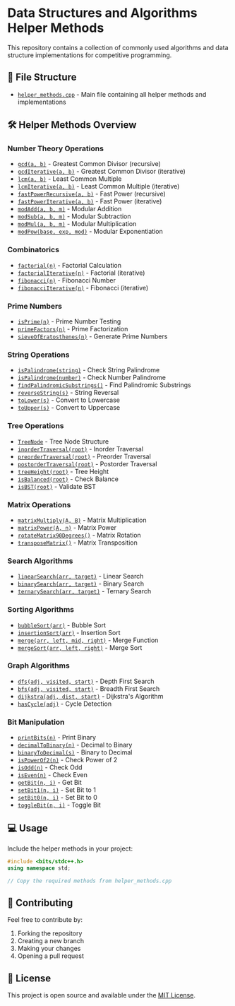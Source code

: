# Data Structures and Algorithms Helper Methods

This repository contains a collection of commonly used algorithms and data structure implementations for competitive programming.

## 📁 File Structure

- [`helper_methods.cpp`](helper_methods.cpp) - Main file containing all helper methods and implementations

## 🛠️ Helper Methods Overview

### Number Theory Operations
- [`gcd(a, b)`](helper_methods.cpp#L37-L40) - Greatest Common Divisor (recursive)
- [`gcdIterative(a, b)`](helper_methods.cpp#L42-L49) - Greatest Common Divisor (iterative)
- [`lcm(a, b)`](helper_methods.cpp#L51-L54) - Least Common Multiple
- [`lcmIterative(a, b)`](helper_methods.cpp#L56-L60) - Least Common Multiple (iterative)
- [`fastPowerRecursive(a, b)`](helper_methods.cpp#L62-L70) - Fast Power (recursive)
- [`fastPowerIterative(a, b)`](helper_methods.cpp#L72-L80) - Fast Power (iterative)
- [`modAdd(a, b, m)`](helper_methods.cpp#L82) - Modular Addition
- [`modSub(a, b, m)`](helper_methods.cpp#L84) - Modular Subtraction
- [`modMul(a, b, m)`](helper_methods.cpp#L85) - Modular Multiplication
- [`modPow(base, exp, mod)`](helper_methods.cpp#L91-L98) - Modular Exponentiation

### Combinatorics
- [`factorial(n)`](helper_methods.cpp#L116-L120) - Factorial Calculation
- [`factorialIterative(n)`](helper_methods.cpp#L122-L126) - Factorial (iterative)
- [`fibonacci(n)`](helper_methods.cpp#L128-L133) - Fibonacci Number
- [`fibonacciIterative(n)`](helper_methods.cpp#L135-L145) - Fibonacci (iterative)

### Prime Numbers
- [`isPrime(n)`](helper_methods.cpp#L152-L160) - Prime Number Testing
- [`primeFactors(n)`](helper_methods.cpp#L162-L176) - Prime Factorization
- [`sieveOfEratosthenes(n)`](helper_methods.cpp#L178-L195) - Generate Prime Numbers

### String Operations
- [`isPalindrome(string)`](helper_methods.cpp#L202-L208) - Check String Palindrome
- [`isPalindrome(number)`](helper_methods.cpp#L210-L212) - Check Number Palindrome
- [`findPalindromicSubstrings()`](helper_methods.cpp#L214-L221) - Find Palindromic Substrings
- [`reverseString(s)`](helper_methods.cpp#L223-L226) - String Reversal
- [`toLower(s)`](helper_methods.cpp#L228-L231) - Convert to Lowercase
- [`toUpper(s)`](helper_methods.cpp#L233-L236) - Convert to Uppercase

### Tree Operations
- [`TreeNode`](helper_methods.cpp#L243-L247) - Tree Node Structure
- [`inorderTraversal(root)`](helper_methods.cpp#L249-L254) - Inorder Traversal
- [`preorderTraversal(root)`](helper_methods.cpp#L256-L261) - Preorder Traversal
- [`postorderTraversal(root)`](helper_methods.cpp#L263-L268) - Postorder Traversal
- [`treeHeight(root)`](helper_methods.cpp#L270-L273) - Tree Height
- [`isBalanced(root)`](helper_methods.cpp#L275-L284) - Check Balance
- [`isBST(root)`](helper_methods.cpp#L295-L297) - Validate BST

### Matrix Operations
- [`matrixMultiply(A, B)`](helper_methods.cpp#L304-L316) - Matrix Multiplication
- [`matrixPower(A, n)`](helper_methods.cpp#L318-L335) - Matrix Power
- [`rotateMatrix90Degrees()`](helper_methods.cpp#L337-L351) - Matrix Rotation
- [`transposeMatrix()`](helper_methods.cpp#L353-L363) - Matrix Transposition

### Search Algorithms
- [`linearSearch(arr, target)`](helper_methods.cpp#L370-L377) - Linear Search
- [`binarySearch(arr, target)`](helper_methods.cpp#L379-L390) - Binary Search
- [`ternarySearch(arr, target)`](helper_methods.cpp#L392-L411) - Ternary Search

### Sorting Algorithms
- [`bubbleSort(arr)`](helper_methods.cpp#L418-L428) - Bubble Sort
- [`insertionSort(arr)`](helper_methods.cpp#L430-L442) - Insertion Sort
- [`merge(arr, left, mid, right)`](helper_methods.cpp#L444-L461) - Merge Function
- [`mergeSort(arr, left, right)`](helper_methods.cpp#L463-L471) - Merge Sort

### Graph Algorithms
- [`dfs(adj, visited, start)`](helper_methods.cpp#L478-L485) - Depth First Search
- [`bfs(adj, visited, start)`](helper_methods.cpp#L487-L502) - Breadth First Search
- [`dijkstra(adj, dist, start)`](helper_methods.cpp#L504-L523) - Dijkstra's Algorithm
- [`hasCycle(adj)`](helper_methods.cpp#L525-L547) - Cycle Detection

### Bit Manipulation
- [`printBits(n)`](helper_methods.cpp#L588-L593) - Print Binary
- [`decimalToBinary(n)`](helper_methods.cpp#L595-L602) - Decimal to Binary
- [`binaryToDecimal(s)`](helper_methods.cpp#L604-L610) - Binary to Decimal
- [`isPowerOf2(n)`](helper_methods.cpp#L612) - Check Power of 2
- [`isOdd(n)`](helper_methods.cpp#L613) - Check Odd
- [`isEven(n)`](helper_methods.cpp#L614) - Check Even
- [`getBit(n, i)`](helper_methods.cpp#L615) - Get Bit
- [`setBit1(n, i)`](helper_methods.cpp#L616) - Set Bit to 1
- [`setBit0(n, i)`](helper_methods.cpp#L617) - Set Bit to 0
- [`toggleBit(n, i)`](helper_methods.cpp#L618) - Toggle Bit

## 💻 Usage

Include the helper methods in your project:
```cpp
#include <bits/stdc++.h>
using namespace std;

// Copy the required methods from helper_methods.cpp
```

## 🤝 Contributing

Feel free to contribute by:
1. Forking the repository
2. Creating a new branch
3. Making your changes
4. Opening a pull request

## 📝 License

This project is open source and available under the [MIT License](LICENSE).
